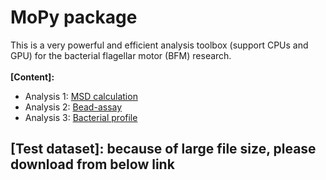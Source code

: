 # MoPy package
This is a very powerful and efficient analysis toolbox (support CPUs and GPU) for the bacterial flagellar motor (BFM) research.\
\
**[Content]:**
- Analysis 1: [MSD calculation](https://github.com/xiangyu066/MoPy)
- Analysis 2: [Bead-assay](https://github.com/xiangyu066/MoPy)
- Analysis 3: [Bacterial profile](https://github.com/xiangyu066/MoPy)

**[Test dataset]: because of large file size, please download from below link**
- 
